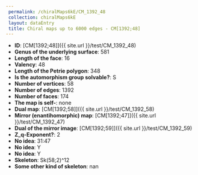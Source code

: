 ```yaml
--- 
 permalink: /chiralMaps6kE/CM_1392_48 
 collection: chiralMaps6kE
 layout: dataEntry
 title: Chiral maps up to 6000 edges - CM[1392;48]
---
```


- **ID**: [CM[1392;48]]({{ site.url }}/test/CM_1392_48)
- **Genus of the underlying surface**: 581
- **Length of the face**: 16
- **Valency**: 48
- **Length of the Petrie polygon**: 348
- **Is the automorphism group solvable?**: S
- **Number of vertices**: 58
- **Number of edges**: 1392
- **Number of faces**: 174
- **The map is self-**: none
- **Dual map**: [CM[1392;58]]({{ site.url }}/test/CM_1392_58)
- **Mirror (enantihomorphic) map**: [CM[1392;47]]({{ site.url }}/test/CM_1392_47)
- **Dual of the mirror image**: [CM[1392;59]]({{ site.url }}/test/CM_1392_59)
- **Z_q-Exponent?**: 2
- **No idea**:  31:47
- **No idea**: Y
- **No idea**: Y
- **Skeleton**: Sk(58;2)^12
- **Some other kind of skeleton**: nan
